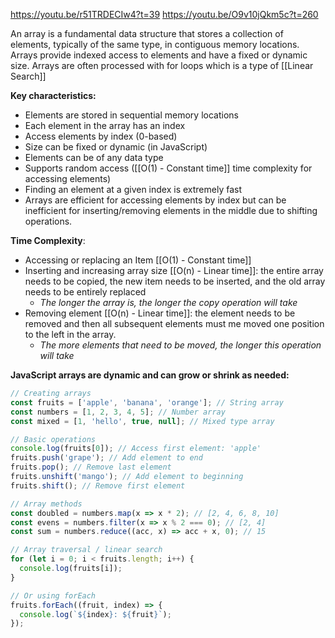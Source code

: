 https://youtu.be/r51TRDECIw4?t=39
https://youtu.be/O9v10jQkm5c?t=260

An array is a fundamental data structure that stores a collection of elements, typically of the same type, in contiguous memory locations. Arrays provide indexed access to elements and have a fixed or dynamic size. Arrays are often processed with for loops which is a type of [[Linear Search]]

**Key characteristics:**
- Elements are stored in sequential memory locations
- Each element in the array has an index
- Access elements by index (0-based)
- Size can be fixed or dynamic (in JavaScript)
- Elements can be of any data type
- Supports random access ([[O(1) - Constant time]] time complexity for accessing elements)
- Finding an element at a given index is extremely fast
- Arrays are efficient for accessing elements by index but can be inefficient for inserting/removing elements in the middle due to shifting operations.

**Time Complexity**:
- Accessing or replacing an Item [[O(1) - Constant time]]
- Inserting and increasing array size [[O(n) - Linear time]]: the entire array needs to be copied, the new item needs to be inserted, and the old array needs to be entirely replaced
	- *The longer the array is, the longer the copy operation will take*
- Removing element [[O(n) - Linear time]]: the element needs to be removed and then all subsequent elements must me moved one position to the left in the array.
	- *The more elements that need to be moved, the longer this operation will take*

**JavaScript arrays are dynamic and can grow or shrink as needed:**
```javascript
// Creating arrays
const fruits = ['apple', 'banana', 'orange']; // String array
const numbers = [1, 2, 3, 4, 5]; // Number array
const mixed = [1, 'hello', true, null]; // Mixed type array

// Basic operations
console.log(fruits[0]); // Access first element: 'apple'
fruits.push('grape'); // Add element to end
fruits.pop(); // Remove last element
fruits.unshift('mango'); // Add element to beginning
fruits.shift(); // Remove first element

// Array methods
const doubled = numbers.map(x => x * 2); // [2, 4, 6, 8, 10]
const evens = numbers.filter(x => x % 2 === 0); // [2, 4]
const sum = numbers.reduce((acc, x) => acc + x, 0); // 15

// Array traversal / linear search
for (let i = 0; i < fruits.length; i++) {
  console.log(fruits[i]);
}

// Or using forEach
fruits.forEach((fruit, index) => {
  console.log(`${index}: ${fruit}`);
});
```

